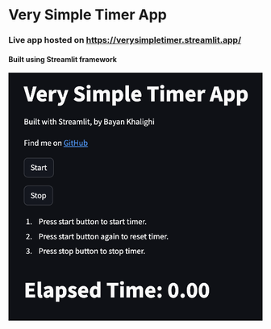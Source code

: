 # Very Simple Timer App
### Live app hosted on https://verysimpletimer.streamlit.app/
#### Built using Streamlit framework
![](Screenshot.png)